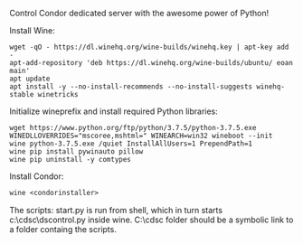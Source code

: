 Control Condor dedicated server with the awesome power of Python!

Install Wine:
```
wget -qO - https://dl.winehq.org/wine-builds/winehq.key | apt-key add -
apt-add-repository 'deb https://dl.winehq.org/wine-builds/ubuntu/ eoan main'
apt update
apt install -y --no-install-recommends --no-install-suggests winehq-stable winetricks
```

Initialize wineprefix and install required Python libraries:
```
wget https://www.python.org/ftp/python/3.7.5/python-3.7.5.exe
WINEDLLOVERRIDES="mscoree,mshtml=" WINEARCH=win32 wineboot --init
wine python-3.7.5.exe /quiet InstallAllUsers=1 PrependPath=1
wine pip install pywinauto pillow
wine pip uninstall -y comtypes
```

Install Condor:
```e
wine <condorinstaller>
```  
The scripts:
start.py is run from shell, which in turn starts c:\cdsc\dscontrol.py inside wine.
C:\cdsc folder should be a symbolic link to a folder containg the scripts.
